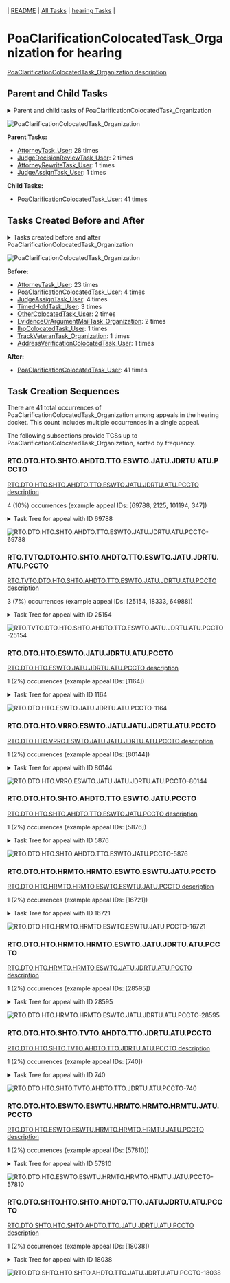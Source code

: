 <!-- DO NOT EDIT THIS FILE.  This file is autogenerated. -->
| [README](../README.md) | [All Tasks](../alltasks.md) | [hearing Tasks](tasklist.md) |

# PoaClarificationColocatedTask_Organization for hearing

[PoaClarificationColocatedTask_Organization description](../descr/PoaClarificationColocatedTask_Organization.md)

## Parent and Child Tasks

<details><summary markdown='span'>Parent and child tasks of PoaClarificationColocatedTask_Organization
</summary>

```
digraph G {
rankdir=LR;
node [shape=box]
"PoaClarificationColocatedTask_Organization" -> "PoaClarificationColocatedTask_User" [label=41]
"AttorneyTask_User" -> "PoaClarificationColocatedTask_Organization" [label=28]
"JudgeDecisionReviewTask_User" -> "PoaClarificationColocatedTask_Organization" [label=2]
"JudgeAssignTask_User" -> "PoaClarificationColocatedTask_Organization" [label=1]
"AttorneyRewriteTask_User" -> "PoaClarificationColocatedTask_Organization" [label=1]
}
```
</details>

![PoaClarificationColocatedTask_Organization](dot/PoaClarificationColocatedTask_Organization-parentchild.dot.png)

**Parent Tasks:**

   * [AttorneyTask_User](AttorneyTask_User.md): 28 times
   * [JudgeDecisionReviewTask_User](JudgeDecisionReviewTask_User.md): 2 times
   * [AttorneyRewriteTask_User](AttorneyRewriteTask_User.md): 1 times
   * [JudgeAssignTask_User](JudgeAssignTask_User.md): 1 times

**Child Tasks:**

   * [PoaClarificationColocatedTask_User](PoaClarificationColocatedTask_User.md): 41 times

## Tasks Created Before and After

<details><summary markdown='span'>Tasks created before and after PoaClarificationColocatedTask_Organization</summary>

```
digraph G {
rankdir=LR;

"PoaClarificationColocatedTask_Organization" -> "PoaClarificationColocatedTask_User" [label=41]
"AttorneyTask_User" -> "PoaClarificationColocatedTask_Organization" [label=23]
"PoaClarificationColocatedTask_User" -> "PoaClarificationColocatedTask_Organization" [label=4]
"JudgeAssignTask_User" -> "PoaClarificationColocatedTask_Organization" [label=4]
"TimedHoldTask_User" -> "PoaClarificationColocatedTask_Organization" [label=3]
"OtherColocatedTask_User" -> "PoaClarificationColocatedTask_Organization" [label=2]
"EvidenceOrArgumentMailTask_Organization" -> "PoaClarificationColocatedTask_Organization" [label=2]
"TrackVeteranTask_Organization" -> "PoaClarificationColocatedTask_Organization" [label=1]
"IhpColocatedTask_User" -> "PoaClarificationColocatedTask_Organization" [label=1]
"AddressVerificationColocatedTask_User" -> "PoaClarificationColocatedTask_Organization" [label=1]
}
```
</details>

![PoaClarificationColocatedTask_Organization](dot/PoaClarificationColocatedTask_Organization.dot.png)

**Before:**

   * [AttorneyTask_User](AttorneyTask_User.md): 23 times
   * [PoaClarificationColocatedTask_User](PoaClarificationColocatedTask_User.md): 4 times
   * [JudgeAssignTask_User](JudgeAssignTask_User.md): 4 times
   * [TimedHoldTask_User](TimedHoldTask_User.md): 3 times
   * [OtherColocatedTask_User](OtherColocatedTask_User.md): 2 times
   * [EvidenceOrArgumentMailTask_Organization](EvidenceOrArgumentMailTask_Organization.md): 2 times
   * [IhpColocatedTask_User](IhpColocatedTask_User.md): 1 times
   * [TrackVeteranTask_Organization](TrackVeteranTask_Organization.md): 1 times
   * [AddressVerificationColocatedTask_User](AddressVerificationColocatedTask_User.md): 1 times

**After:**

   * [PoaClarificationColocatedTask_User](PoaClarificationColocatedTask_User.md): 41 times

## Task Creation Sequences

There are 41 total occurrences of PoaClarificationColocatedTask_Organization among appeals in the hearing docket.  This count includes multiple occurrences in a single appeal.

The following subsections provide TCSs up to PoaClarificationColocatedTask_Organization, sorted by frequency.

### RTO.DTO.HTO.SHTO.AHDTO.TTO.ESWTO.JATU.JDRTU.ATU.PCCTO

[RTO.DTO.HTO.SHTO.AHDTO.TTO.ESWTO.JATU.JDRTU.ATU.PCCTO description](../descr/RTO.DTO.HTO.SHTO.AHDTO.TTO.ESWTO.JATU.JDRTU.ATU.PCCTO.md)

4 (10%) occurrences (example appeal IDs: [69788, 2125, 101194, 347])

<details><summary markdown='span'>Task Tree for appeal with ID 69788</summary>

```
@startuml
skinparam {
  ObjectBorderColor #555
  ObjectBorderThickness 0
  ObjectFontStyle bold
  ObjectFontSize 14
  ObjectAttributeFontColor #333
  ObjectAttributeFontSize 12
}
  object 0.RootTask #8dd3c7 {
Organization
}
  object 1.DistributionTask #ffffb3 {
Organization
}
  object 2.HearingTask #fb8072 {
Organization
}
  object 3.ScheduleHearingTask #80b1d3 {
Organization
}
  object 4.AssignHearingDispositionTask #8dd3c7 {
Organization
}
  object 5.TranscriptionTask #fb8072 {
Organization
}
  object 6.EvidenceSubmissionWindowTask #fccde5 {
Organization
}
  object 7.JudgeAssignTask #ccebc5 {
User
}
  object 8.JudgeDecisionReviewTask #d9d9d9 {
User
}
  object 9.AttorneyTask #bc80bd {
User
}
  object 10.PoaClarificationColocatedTask #bebada {
Organization  <back:white>    </back>
}
  object 11.PoaClarificationColocatedTask #bebada {
User
}
  object 12.TrackVeteranTask #bebada {
Organization
}
  object 13.BvaDispatchTask #b3de69 {
Organization
}
  object 14.BvaDispatchTask #b3de69 {
User
}
0.RootTask -- 1.DistributionTask
1.DistributionTask -- 2.HearingTask
2.HearingTask -- 3.ScheduleHearingTask
2.HearingTask -- 4.AssignHearingDispositionTask
4.AssignHearingDispositionTask -- 5.TranscriptionTask
4.AssignHearingDispositionTask -- 6.EvidenceSubmissionWindowTask
0.RootTask -- 7.JudgeAssignTask
0.RootTask -- 8.JudgeDecisionReviewTask
8.JudgeDecisionReviewTask -- 9.AttorneyTask
9.AttorneyTask -- 10.PoaClarificationColocatedTask
10.PoaClarificationColocatedTask -- 11.PoaClarificationColocatedTask
0.RootTask -- 12.TrackVeteranTask
0.RootTask -- 13.BvaDispatchTask
13.BvaDispatchTask -- 14.BvaDispatchTask
@enduml
```
</details>

![RTO.DTO.HTO.SHTO.AHDTO.TTO.ESWTO.JATU.JDRTU.ATU.PCCTO-69788](uml/RTO.DTO.HTO.SHTO.AHDTO.TTO.ESWTO.JATU.JDRTU.ATU.PCCTO-69788.png)

### RTO.TVTO.DTO.HTO.SHTO.AHDTO.TTO.ESWTO.JATU.JDRTU.ATU.PCCTO

[RTO.TVTO.DTO.HTO.SHTO.AHDTO.TTO.ESWTO.JATU.JDRTU.ATU.PCCTO description](../descr/RTO.TVTO.DTO.HTO.SHTO.AHDTO.TTO.ESWTO.JATU.JDRTU.ATU.PCCTO.md)

3 (7%) occurrences (example appeal IDs: [25154, 18333, 64988])

<details><summary markdown='span'>Task Tree for appeal with ID 25154</summary>

```
@startuml
skinparam {
  ObjectBorderColor #555
  ObjectBorderThickness 0
  ObjectFontStyle bold
  ObjectFontSize 14
  ObjectAttributeFontColor #333
  ObjectAttributeFontSize 12
}
  object 0.RootTask #8dd3c7 {
Organization
}
  object 1.TrackVeteranTask #bebada {
Organization
}
  object 2.DistributionTask #ffffb3 {
Organization
}
  object 3.HearingTask #fb8072 {
Organization
}
  object 4.ScheduleHearingTask #80b1d3 {
Organization
}
  object 5.AssignHearingDispositionTask #8dd3c7 {
Organization
}
  object 6.TranscriptionTask #fb8072 {
Organization
}
  object 7.EvidenceSubmissionWindowTask #fccde5 {
Organization
}
  object 8.JudgeAssignTask #ccebc5 {
User
}
  object 9.JudgeDecisionReviewTask #d9d9d9 {
User
}
  object 10.AttorneyTask #bc80bd {
User
}
  object 11.PoaClarificationColocatedTask #bebada {
Organization  <back:white>    </back>
}
  object 12.PoaClarificationColocatedTask #bebada {
User
}
  object 13.PoaClarificationColocatedTask #bebada {
Organization  <back:white>    </back>
}
  object 14.PoaClarificationColocatedTask #bebada {
User
}
  object 15.TimedHoldTask #fccde5 {
User
}
  object 16.EvidenceOrArgumentMailTask #ffffb3 {
Organization
}
  object 17.BvaDispatchTask #b3de69 {
Organization
}
  object 18.BvaDispatchTask #b3de69 {
User
}
0.RootTask -- 1.TrackVeteranTask
0.RootTask -- 2.DistributionTask
2.DistributionTask -- 3.HearingTask
3.HearingTask -- 4.ScheduleHearingTask
3.HearingTask -- 5.AssignHearingDispositionTask
5.AssignHearingDispositionTask -- 6.TranscriptionTask
5.AssignHearingDispositionTask -- 7.EvidenceSubmissionWindowTask
0.RootTask -- 8.JudgeAssignTask
0.RootTask -- 9.JudgeDecisionReviewTask
9.JudgeDecisionReviewTask -- 10.AttorneyTask
10.AttorneyTask -- 11.PoaClarificationColocatedTask
11.PoaClarificationColocatedTask -- 12.PoaClarificationColocatedTask
10.AttorneyTask -- 13.PoaClarificationColocatedTask
13.PoaClarificationColocatedTask -- 14.PoaClarificationColocatedTask
14.PoaClarificationColocatedTask -- 15.TimedHoldTask
0.RootTask -- 16.EvidenceOrArgumentMailTask
0.RootTask -- 17.BvaDispatchTask
17.BvaDispatchTask -- 18.BvaDispatchTask
@enduml
```
</details>

![RTO.TVTO.DTO.HTO.SHTO.AHDTO.TTO.ESWTO.JATU.JDRTU.ATU.PCCTO-25154](uml/RTO.TVTO.DTO.HTO.SHTO.AHDTO.TTO.ESWTO.JATU.JDRTU.ATU.PCCTO-25154.png)

### RTO.DTO.HTO.ESWTO.JATU.JDRTU.ATU.PCCTO

[RTO.DTO.HTO.ESWTO.JATU.JDRTU.ATU.PCCTO description](../descr/RTO.DTO.HTO.ESWTO.JATU.JDRTU.ATU.PCCTO.md)

1 (2%) occurrences (example appeal IDs: [1164])

<details><summary markdown='span'>Task Tree for appeal with ID 1164</summary>

```
@startuml
skinparam {
  ObjectBorderColor #555
  ObjectBorderThickness 0
  ObjectFontStyle bold
  ObjectFontSize 14
  ObjectAttributeFontColor #333
  ObjectAttributeFontSize 12
}
  object 0.RootTask #8dd3c7 {
Organization
}
  object 1.DistributionTask #ffffb3 {
Organization
}
  object 2.HearingTask #fb8072 {
Organization
}
  object 3.ScheduleHearingTask #80b1d3 {
Organization
}
  object 4.TrackVeteranTask #bebada {
Organization
}
  object 5.TrackVeteranTask #bebada {
Organization
}
  object 6.TrackVeteranTask #bebada {
Organization
}
  object 7.TrackVeteranTask #bebada {
Organization
}
  object 8.HearingAdminActionVerifyAddressTask #ffed6f {
Organization
}
  object 9.HearingAdminActionVerifyAddressTask #ffed6f {
Organization
}
  object 10.HearingAdminActionVerifyAddressTask #ffed6f {
User
}
  object 11.HearingAdminActionVerifyAddressTask #ffed6f {
User
}
  object 12.EvidenceSubmissionWindowTask #fccde5 {
Organization
}
  object 13.JudgeAssignTask #ccebc5 {
User
}
  object 14.JudgeDecisionReviewTask #d9d9d9 {
User
}
  object 15.AttorneyTask #bc80bd {
User
}
  object 16.PoaClarificationColocatedTask #bebada {
Organization  <back:white>    </back>
}
  object 17.PoaClarificationColocatedTask #bebada {
User
}
  object 18.AddressChangeMailTask #d9d9d9 {
Organization
}
  object 19.AddressChangeMailTask #d9d9d9 {
Organization
}
  object 20.AddressChangeMailTask #d9d9d9 {
User
}
  object 21.AddressChangeMailTask #d9d9d9 {
User
}
0.RootTask -- 1.DistributionTask
1.DistributionTask -- 2.HearingTask
2.HearingTask -- 3.ScheduleHearingTask
0.RootTask -- 4.TrackVeteranTask
0.RootTask -- 5.TrackVeteranTask
0.RootTask -- 6.TrackVeteranTask
0.RootTask -- 7.TrackVeteranTask
3.ScheduleHearingTask -- 8.HearingAdminActionVerifyAddressTask
3.ScheduleHearingTask -- 9.HearingAdminActionVerifyAddressTask
8.HearingAdminActionVerifyAddressTask -- 10.HearingAdminActionVerifyAddressTask
9.HearingAdminActionVerifyAddressTask -- 11.HearingAdminActionVerifyAddressTask
2.HearingTask -- 12.EvidenceSubmissionWindowTask
0.RootTask -- 13.JudgeAssignTask
0.RootTask -- 14.JudgeDecisionReviewTask
14.JudgeDecisionReviewTask -- 15.AttorneyTask
15.AttorneyTask -- 16.PoaClarificationColocatedTask
16.PoaClarificationColocatedTask -- 17.PoaClarificationColocatedTask
0.RootTask -- 18.AddressChangeMailTask
18.AddressChangeMailTask -- 19.AddressChangeMailTask
19.AddressChangeMailTask -- 20.AddressChangeMailTask
19.AddressChangeMailTask -- 21.AddressChangeMailTask
@enduml
```
</details>

![RTO.DTO.HTO.ESWTO.JATU.JDRTU.ATU.PCCTO-1164](uml/RTO.DTO.HTO.ESWTO.JATU.JDRTU.ATU.PCCTO-1164.png)

### RTO.DTO.HTO.VRRO.ESWTO.JATU.JATU.JDRTU.ATU.PCCTO

[RTO.DTO.HTO.VRRO.ESWTO.JATU.JATU.JDRTU.ATU.PCCTO description](../descr/RTO.DTO.HTO.VRRO.ESWTO.JATU.JATU.JDRTU.ATU.PCCTO.md)

1 (2%) occurrences (example appeal IDs: [80144])

<details><summary markdown='span'>Task Tree for appeal with ID 80144</summary>

```
@startuml
skinparam {
  ObjectBorderColor #555
  ObjectBorderThickness 0
  ObjectFontStyle bold
  ObjectFontSize 14
  ObjectAttributeFontColor #333
  ObjectAttributeFontSize 12
}
  object 0.RootTask #8dd3c7 {
Organization
}
  object 1.DistributionTask #ffffb3 {
Organization
}
  object 2.HearingTask #fb8072 {
Organization
}
  object 3.ScheduleHearingTask #80b1d3 {
Organization
}
  object 4.VeteranRecordRequest #ffed6f {
Organization
}
  object 5.HearingAdminActionVerifyAddressTask #ffed6f {
Organization
}
  object 6.EvidenceSubmissionWindowTask #fccde5 {
Organization
}
  object 7.JudgeAssignTask #ccebc5 {
User
}
  object 8.JudgeDecisionReviewTask #d9d9d9 {
User
}
  object 9.AttorneyTask #bc80bd {
User
}
  object 10.JudgeAssignTask #ccebc5 {
User
}
  object 11.JudgeAssignTask #ccebc5 {
User
}
  object 12.JudgeDecisionReviewTask #d9d9d9 {
User
}
  object 13.AttorneyTask #bc80bd {
User
}
  object 14.PoaClarificationColocatedTask #bebada {
Organization  <back:white>    </back>
}
  object 15.PoaClarificationColocatedTask #bebada {
User
}
  object 16.TimedHoldTask #fccde5 {
User
}
  object 17.MissingRecordsColocatedTask #bebada {
Organization
}
  object 18.MissingRecordsColocatedTask #bebada {
User
}
  object 19.MissingRecordsColocatedTask #bebada {
User
}
  object 20.TimedHoldTask #fccde5 {
User
}
  object 21.TimedHoldTask #fccde5 {
User
}
0.RootTask -- 1.DistributionTask
1.DistributionTask -- 2.HearingTask
2.HearingTask -- 3.ScheduleHearingTask
0.RootTask -- 4.VeteranRecordRequest
3.ScheduleHearingTask -- 5.HearingAdminActionVerifyAddressTask
2.HearingTask -- 6.EvidenceSubmissionWindowTask
0.RootTask -- 7.JudgeAssignTask
0.RootTask -- 8.JudgeDecisionReviewTask
8.JudgeDecisionReviewTask -- 9.AttorneyTask
0.RootTask -- 10.JudgeAssignTask
0.RootTask -- 11.JudgeAssignTask
0.RootTask -- 12.JudgeDecisionReviewTask
12.JudgeDecisionReviewTask -- 13.AttorneyTask
13.AttorneyTask -- 14.PoaClarificationColocatedTask
14.PoaClarificationColocatedTask -- 15.PoaClarificationColocatedTask
15.PoaClarificationColocatedTask -- 16.TimedHoldTask
13.AttorneyTask -- 17.MissingRecordsColocatedTask
17.MissingRecordsColocatedTask -- 18.MissingRecordsColocatedTask
17.MissingRecordsColocatedTask -- 19.MissingRecordsColocatedTask
19.MissingRecordsColocatedTask -- 20.TimedHoldTask
19.MissingRecordsColocatedTask -- 21.TimedHoldTask
@enduml
```
</details>

![RTO.DTO.HTO.VRRO.ESWTO.JATU.JATU.JDRTU.ATU.PCCTO-80144](uml/RTO.DTO.HTO.VRRO.ESWTO.JATU.JATU.JDRTU.ATU.PCCTO-80144.png)

### RTO.DTO.HTO.SHTO.AHDTO.TTO.ESWTO.JATU.PCCTO

[RTO.DTO.HTO.SHTO.AHDTO.TTO.ESWTO.JATU.PCCTO description](../descr/RTO.DTO.HTO.SHTO.AHDTO.TTO.ESWTO.JATU.PCCTO.md)

1 (2%) occurrences (example appeal IDs: [5876])

<details><summary markdown='span'>Task Tree for appeal with ID 5876</summary>

```
@startuml
skinparam {
  ObjectBorderColor #555
  ObjectBorderThickness 0
  ObjectFontStyle bold
  ObjectFontSize 14
  ObjectAttributeFontColor #333
  ObjectAttributeFontSize 12
}
  object 0.RootTask #8dd3c7 {
Organization
}
  object 1.TrackVeteranTask #bebada {
Organization
}
  object 2.DistributionTask #ffffb3 {
Organization
}
  object 3.HearingTask #fb8072 {
Organization
}
  object 4.ScheduleHearingTask #80b1d3 {
Organization
}
  object 5.AssignHearingDispositionTask #8dd3c7 {
Organization
}
  object 6.TranscriptionTask #fb8072 {
Organization
}
  object 7.EvidenceSubmissionWindowTask #fccde5 {
Organization
}
  object 8.JudgeAssignTask #ccebc5 {
User
}
  object 9.JudgeDecisionReviewTask #d9d9d9 {
User
}
  object 10.AttorneyTask #bc80bd {
User
}
  object 11.PoaClarificationColocatedTask #bebada {
Organization  <back:white>    </back>
}
  object 12.PoaClarificationColocatedTask #bebada {
User
}
  object 13.TimedHoldTask #fccde5 {
User
}
  object 14.TrackVeteranTask #bebada {
Organization
}
  object 15.JudgeAssignTask #ccebc5 {
User
}
  object 16.OtherColocatedTask #80b1d3 {
Organization
}
  object 17.OtherColocatedTask #80b1d3 {
User
}
  object 18.ScheduleHearingColocatedTask #ccebc5 {
Organization
}
  object 19.TrackVeteranTask #bebada {
Organization
}
  object 20.HearingTask #fb8072 {
Organization
}
  object 21.ScheduleHearingTask #80b1d3 {
Organization
}
  object 22.JudgeDecisionReviewTask #d9d9d9 {
User
}
  object 23.AttorneyTask #bc80bd {
User
}
  object 24.DistributionTask #ffffb3 {
Organization
}
  object 25.HearingAdminActionVerifyAddressTask #ffed6f {
Organization
}
  object 26.EvidenceSubmissionWindowTask #fccde5 {
Organization
}
  object 27.JudgeAssignTask #ccebc5 {
User
}
  object 28.JudgeDecisionReviewTask #d9d9d9 {
User
}
  object 29.AttorneyTask #bc80bd {
User
}
  object 30.OtherColocatedTask #80b1d3 {
Organization
}
  object 31.OtherColocatedTask #80b1d3 {
User
}
  object 32.ScheduleHearingColocatedTask #ccebc5 {
Organization
}
  object 33.DistributionTask #ffffb3 {
Organization
}
  object 34.HearingTask #fb8072 {
Organization
}
  object 35.ScheduleHearingTask #80b1d3 {
Organization
}
0.RootTask -- 1.TrackVeteranTask
0.RootTask -- 2.DistributionTask
2.DistributionTask -- 3.HearingTask
3.HearingTask -- 4.ScheduleHearingTask
3.HearingTask -- 5.AssignHearingDispositionTask
5.AssignHearingDispositionTask -- 6.TranscriptionTask
5.AssignHearingDispositionTask -- 7.EvidenceSubmissionWindowTask
0.RootTask -- 8.JudgeAssignTask
0.RootTask -- 9.JudgeDecisionReviewTask
9.JudgeDecisionReviewTask -- 10.AttorneyTask
10.AttorneyTask -- 11.PoaClarificationColocatedTask
11.PoaClarificationColocatedTask -- 12.PoaClarificationColocatedTask
12.PoaClarificationColocatedTask -- 13.TimedHoldTask
0.RootTask -- 14.TrackVeteranTask
0.RootTask -- 15.JudgeAssignTask
15.JudgeAssignTask -- 16.OtherColocatedTask
16.OtherColocatedTask -- 17.OtherColocatedTask
15.JudgeAssignTask -- 18.ScheduleHearingColocatedTask
0.RootTask -- 19.TrackVeteranTask
24.DistributionTask -- 20.HearingTask
20.HearingTask -- 21.ScheduleHearingTask
0.RootTask -- 22.JudgeDecisionReviewTask
22.JudgeDecisionReviewTask -- 23.AttorneyTask
0.RootTask -- 24.DistributionTask
21.ScheduleHearingTask -- 25.HearingAdminActionVerifyAddressTask
20.HearingTask -- 26.EvidenceSubmissionWindowTask
0.RootTask -- 27.JudgeAssignTask
0.RootTask -- 28.JudgeDecisionReviewTask
28.JudgeDecisionReviewTask -- 29.AttorneyTask
28.JudgeDecisionReviewTask -- 30.OtherColocatedTask
30.OtherColocatedTask -- 31.OtherColocatedTask
28.JudgeDecisionReviewTask -- 32.ScheduleHearingColocatedTask
0.RootTask -- 33.DistributionTask
33.DistributionTask -- 34.HearingTask
34.HearingTask -- 35.ScheduleHearingTask
@enduml
```
</details>

![RTO.DTO.HTO.SHTO.AHDTO.TTO.ESWTO.JATU.PCCTO-5876](uml/RTO.DTO.HTO.SHTO.AHDTO.TTO.ESWTO.JATU.PCCTO-5876.png)

### RTO.DTO.HTO.HRMTO.HRMTO.ESWTO.ESWTU.JATU.PCCTO

[RTO.DTO.HTO.HRMTO.HRMTO.ESWTO.ESWTU.JATU.PCCTO description](../descr/RTO.DTO.HTO.HRMTO.HRMTO.ESWTO.ESWTU.JATU.PCCTO.md)

1 (2%) occurrences (example appeal IDs: [16721])

<details><summary markdown='span'>Task Tree for appeal with ID 16721</summary>

```
@startuml
skinparam {
  ObjectBorderColor #555
  ObjectBorderThickness 0
  ObjectFontStyle bold
  ObjectFontSize 14
  ObjectAttributeFontColor #333
  ObjectAttributeFontSize 12
}
  object 0.RootTask #8dd3c7 {
Organization
}
  object 1.DistributionTask #ffffb3 {
Organization
}
  object 2.HearingTask #fb8072 {
Organization
}
  object 3.ScheduleHearingTask #80b1d3 {
Organization
}
  object 4.TrackVeteranTask #bebada {
Organization
}
  object 5.HearingRelatedMailTask #8dd3c7 {
Organization
}
  object 6.HearingRelatedMailTask #8dd3c7 {
Organization
}
  object 7.EvidenceSubmissionWindowTask #fccde5 {
Organization
}
  object 8.EvidenceSubmissionWindowTask #fccde5 {
User
}
  object 9.JudgeAssignTask #ccebc5 {
User
}
  object 10.JudgeDecisionReviewTask #d9d9d9 {
User
}
  object 11.AttorneyTask #bc80bd {
User
}
  object 12.PoaClarificationColocatedTask #bebada {
Organization  <back:white>    </back>
}
  object 13.PoaClarificationColocatedTask #bebada {
User
}
  object 14.PoaClarificationColocatedTask #bebada {
User
}
  object 15.PoaClarificationColocatedTask #bebada {
Organization  <back:white>    </back>
}
  object 16.PoaClarificationColocatedTask #bebada {
User
}
  object 17.TimedHoldTask #fccde5 {
User
}
  object 18.ScheduleHearingColocatedTask #ccebc5 {
Organization
}
  object 19.DistributionTask #ffffb3 {
Organization
}
  object 20.HearingTask #fb8072 {
Organization
}
  object 21.ScheduleHearingTask #80b1d3 {
Organization
}
  object 22.AssignHearingDispositionTask #8dd3c7 {
Organization
}
  object 23.TranscriptionTask #fb8072 {
Organization
}
  object 24.EvidenceOrArgumentMailTask #ffffb3 {
Organization
}
  object 25.EvidenceOrArgumentMailTask #ffffb3 {
User
}
0.RootTask -- 1.DistributionTask
1.DistributionTask -- 2.HearingTask
2.HearingTask -- 3.ScheduleHearingTask
0.RootTask -- 4.TrackVeteranTask
1.DistributionTask -- 5.HearingRelatedMailTask
5.HearingRelatedMailTask -- 6.HearingRelatedMailTask
2.HearingTask -- 7.EvidenceSubmissionWindowTask
7.EvidenceSubmissionWindowTask -- 8.EvidenceSubmissionWindowTask
0.RootTask -- 9.JudgeAssignTask
0.RootTask -- 10.JudgeDecisionReviewTask
10.JudgeDecisionReviewTask -- 11.AttorneyTask
11.AttorneyTask -- 12.PoaClarificationColocatedTask
12.PoaClarificationColocatedTask -- 13.PoaClarificationColocatedTask
12.PoaClarificationColocatedTask -- 14.PoaClarificationColocatedTask
11.AttorneyTask -- 15.PoaClarificationColocatedTask
15.PoaClarificationColocatedTask -- 16.PoaClarificationColocatedTask
16.PoaClarificationColocatedTask -- 17.TimedHoldTask
11.AttorneyTask -- 18.ScheduleHearingColocatedTask
0.RootTask -- 19.DistributionTask
19.DistributionTask -- 20.HearingTask
20.HearingTask -- 21.ScheduleHearingTask
20.HearingTask -- 22.AssignHearingDispositionTask
22.AssignHearingDispositionTask -- 23.TranscriptionTask
0.RootTask -- 24.EvidenceOrArgumentMailTask
24.EvidenceOrArgumentMailTask -- 25.EvidenceOrArgumentMailTask
@enduml
```
</details>

![RTO.DTO.HTO.HRMTO.HRMTO.ESWTO.ESWTU.JATU.PCCTO-16721](uml/RTO.DTO.HTO.HRMTO.HRMTO.ESWTO.ESWTU.JATU.PCCTO-16721.png)

### RTO.DTO.HTO.HRMTO.HRMTO.ESWTO.JATU.JDRTU.ATU.PCCTO

[RTO.DTO.HTO.HRMTO.HRMTO.ESWTO.JATU.JDRTU.ATU.PCCTO description](../descr/RTO.DTO.HTO.HRMTO.HRMTO.ESWTO.JATU.JDRTU.ATU.PCCTO.md)

1 (2%) occurrences (example appeal IDs: [28595])

<details><summary markdown='span'>Task Tree for appeal with ID 28595</summary>

```
@startuml
skinparam {
  ObjectBorderColor #555
  ObjectBorderThickness 0
  ObjectFontStyle bold
  ObjectFontSize 14
  ObjectAttributeFontColor #333
  ObjectAttributeFontSize 12
}
  object 0.RootTask #8dd3c7 {
Organization
}
  object 1.TrackVeteranTask #bebada {
Organization
}
  object 2.DistributionTask #ffffb3 {
Organization
}
  object 3.HearingTask #fb8072 {
Organization
}
  object 4.ScheduleHearingTask #80b1d3 {
Organization
}
  object 5.TrackVeteranTask #bebada {
Organization
}
  object 6.HearingRelatedMailTask #8dd3c7 {
Organization
}
  object 7.HearingRelatedMailTask #8dd3c7 {
Organization
}
  object 8.EvidenceSubmissionWindowTask #fccde5 {
Organization
}
  object 9.JudgeAssignTask #ccebc5 {
User
}
  object 10.JudgeDecisionReviewTask #d9d9d9 {
User
}
  object 11.AttorneyTask #bc80bd {
User
}
  object 12.PoaClarificationColocatedTask #bebada {
Organization  <back:white>    </back>
}
  object 13.PoaClarificationColocatedTask #bebada {
User
}
  object 14.FoiaColocatedTask #fccde5 {
Organization
}
  object 15.FoiaTask #fb8072 {
Organization
}
  object 16.FoiaTask #fb8072 {
User
}
  object 17.TimedHoldTask #fccde5 {
User
}
  object 18.TrackVeteranTask #bebada {
Organization
}
0.RootTask -- 1.TrackVeteranTask
0.RootTask -- 2.DistributionTask
2.DistributionTask -- 3.HearingTask
3.HearingTask -- 4.ScheduleHearingTask
0.RootTask -- 5.TrackVeteranTask
2.DistributionTask -- 6.HearingRelatedMailTask
6.HearingRelatedMailTask -- 7.HearingRelatedMailTask
3.HearingTask -- 8.EvidenceSubmissionWindowTask
0.RootTask -- 9.JudgeAssignTask
0.RootTask -- 10.JudgeDecisionReviewTask
10.JudgeDecisionReviewTask -- 11.AttorneyTask
11.AttorneyTask -- 12.PoaClarificationColocatedTask
12.PoaClarificationColocatedTask -- 13.PoaClarificationColocatedTask
11.AttorneyTask -- 14.FoiaColocatedTask
14.FoiaColocatedTask -- 15.FoiaTask
15.FoiaTask -- 16.FoiaTask
13.PoaClarificationColocatedTask -- 17.TimedHoldTask
0.RootTask -- 18.TrackVeteranTask
@enduml
```
</details>

![RTO.DTO.HTO.HRMTO.HRMTO.ESWTO.JATU.JDRTU.ATU.PCCTO-28595](uml/RTO.DTO.HTO.HRMTO.HRMTO.ESWTO.JATU.JDRTU.ATU.PCCTO-28595.png)

### RTO.DTO.HTO.SHTO.TVTO.AHDTO.TTO.JDRTU.ATU.PCCTO

[RTO.DTO.HTO.SHTO.TVTO.AHDTO.TTO.JDRTU.ATU.PCCTO description](../descr/RTO.DTO.HTO.SHTO.TVTO.AHDTO.TTO.JDRTU.ATU.PCCTO.md)

1 (2%) occurrences (example appeal IDs: [740])

<details><summary markdown='span'>Task Tree for appeal with ID 740</summary>

```
@startuml
skinparam {
  ObjectBorderColor #555
  ObjectBorderThickness 0
  ObjectFontStyle bold
  ObjectFontSize 14
  ObjectAttributeFontColor #333
  ObjectAttributeFontSize 12
}
  object 0.RootTask #8dd3c7 {
Organization
}
  object 1.InformalHearingPresentationTask #fdb462 {
Organization
}
  object 2.DistributionTask #ffffb3 {
Organization
}
  object 3.HearingTask #fb8072 {
Organization
}
  object 4.ScheduleHearingTask #80b1d3 {
Organization
}
  object 5.TrackVeteranTask #bebada {
Organization
}
  object 6.AssignHearingDispositionTask #8dd3c7 {
Organization
}
  object 7.TranscriptionTask #fb8072 {
Organization
}
  object 8.JudgeDecisionReviewTask #d9d9d9 {
User
}
  object 9.AttorneyTask #bc80bd {
User
}
  object 10.PoaClarificationColocatedTask #bebada {
Organization  <back:white>    </back>
}
  object 11.PoaClarificationColocatedTask #bebada {
User
}
  object 12.TimedHoldTask #fccde5 {
User
}
  object 13.TimedHoldTask #fccde5 {
User
}
  object 14.BvaDispatchTask #b3de69 {
Organization
}
  object 15.BvaDispatchTask #b3de69 {
User
}
2.DistributionTask -- 1.InformalHearingPresentationTask
0.RootTask -- 2.DistributionTask
2.DistributionTask -- 3.HearingTask
3.HearingTask -- 4.ScheduleHearingTask
0.RootTask -- 5.TrackVeteranTask
3.HearingTask -- 6.AssignHearingDispositionTask
6.AssignHearingDispositionTask -- 7.TranscriptionTask
0.RootTask -- 8.JudgeDecisionReviewTask
8.JudgeDecisionReviewTask -- 9.AttorneyTask
9.AttorneyTask -- 10.PoaClarificationColocatedTask
10.PoaClarificationColocatedTask -- 11.PoaClarificationColocatedTask
11.PoaClarificationColocatedTask -- 12.TimedHoldTask
11.PoaClarificationColocatedTask -- 13.TimedHoldTask
0.RootTask -- 14.BvaDispatchTask
14.BvaDispatchTask -- 15.BvaDispatchTask
@enduml
```
</details>

![RTO.DTO.HTO.SHTO.TVTO.AHDTO.TTO.JDRTU.ATU.PCCTO-740](uml/RTO.DTO.HTO.SHTO.TVTO.AHDTO.TTO.JDRTU.ATU.PCCTO-740.png)

### RTO.DTO.HTO.ESWTO.ESWTU.HRMTO.HRMTO.HRMTU.JATU.PCCTO

[RTO.DTO.HTO.ESWTO.ESWTU.HRMTO.HRMTO.HRMTU.JATU.PCCTO description](../descr/RTO.DTO.HTO.ESWTO.ESWTU.HRMTO.HRMTO.HRMTU.JATU.PCCTO.md)

1 (2%) occurrences (example appeal IDs: [57810])

<details><summary markdown='span'>Task Tree for appeal with ID 57810</summary>

```
@startuml
skinparam {
  ObjectBorderColor #555
  ObjectBorderThickness 0
  ObjectFontStyle bold
  ObjectFontSize 14
  ObjectAttributeFontColor #333
  ObjectAttributeFontSize 12
}
  object 0.RootTask #8dd3c7 {
Organization
}
  object 1.DistributionTask #ffffb3 {
Organization
}
  object 2.HearingTask #fb8072 {
Organization
}
  object 3.ScheduleHearingTask #80b1d3 {
Organization
}
  object 4.HearingAdminActionVerifyAddressTask #ffed6f {
Organization
}
  object 5.EvidenceSubmissionWindowTask #fccde5 {
Organization
}
  object 6.EvidenceSubmissionWindowTask #fccde5 {
User
}
  object 7.HearingRelatedMailTask #8dd3c7 {
Organization
}
  object 8.HearingRelatedMailTask #8dd3c7 {
Organization
}
  object 9.HearingRelatedMailTask #8dd3c7 {
User
}
  object 10.HearingRelatedMailTask #8dd3c7 {
User
}
  object 11.JudgeAssignTask #ccebc5 {
User
}
  object 12.JudgeDecisionReviewTask #d9d9d9 {
User
}
  object 13.AttorneyTask #bc80bd {
User
}
  object 14.PoaClarificationColocatedTask #bebada {
Organization  <back:white>    </back>
}
  object 15.PoaClarificationColocatedTask #bebada {
User
}
  object 16.TrackVeteranTask #bebada {
Organization
}
  object 17.TimedHoldTask #fccde5 {
User
}
  object 18.JudgeAssignTask #ccebc5 {
User
}
  object 19.JudgeDecisionReviewTask #d9d9d9 {
User
}
  object 20.AttorneyTask #bc80bd {
User
}
  object 21.BvaDispatchTask #b3de69 {
Organization
}
  object 22.BvaDispatchTask #b3de69 {
User
}
0.RootTask -- 1.DistributionTask
1.DistributionTask -- 2.HearingTask
2.HearingTask -- 3.ScheduleHearingTask
3.ScheduleHearingTask -- 4.HearingAdminActionVerifyAddressTask
2.HearingTask -- 5.EvidenceSubmissionWindowTask
5.EvidenceSubmissionWindowTask -- 6.EvidenceSubmissionWindowTask
1.DistributionTask -- 7.HearingRelatedMailTask
7.HearingRelatedMailTask -- 8.HearingRelatedMailTask
8.HearingRelatedMailTask -- 9.HearingRelatedMailTask
8.HearingRelatedMailTask -- 10.HearingRelatedMailTask
0.RootTask -- 11.JudgeAssignTask
0.RootTask -- 12.JudgeDecisionReviewTask
12.JudgeDecisionReviewTask -- 13.AttorneyTask
13.AttorneyTask -- 14.PoaClarificationColocatedTask
14.PoaClarificationColocatedTask -- 15.PoaClarificationColocatedTask
0.RootTask -- 16.TrackVeteranTask
15.PoaClarificationColocatedTask -- 17.TimedHoldTask
0.RootTask -- 18.JudgeAssignTask
0.RootTask -- 19.JudgeDecisionReviewTask
19.JudgeDecisionReviewTask -- 20.AttorneyTask
0.RootTask -- 21.BvaDispatchTask
21.BvaDispatchTask -- 22.BvaDispatchTask
@enduml
```
</details>

![RTO.DTO.HTO.ESWTO.ESWTU.HRMTO.HRMTO.HRMTU.JATU.PCCTO-57810](uml/RTO.DTO.HTO.ESWTO.ESWTU.HRMTO.HRMTO.HRMTU.JATU.PCCTO-57810.png)

### RTO.DTO.SHTO.HTO.SHTO.AHDTO.TTO.JATU.JDRTU.ATU.PCCTO

[RTO.DTO.SHTO.HTO.SHTO.AHDTO.TTO.JATU.JDRTU.ATU.PCCTO description](../descr/RTO.DTO.SHTO.HTO.SHTO.AHDTO.TTO.JATU.JDRTU.ATU.PCCTO.md)

1 (2%) occurrences (example appeal IDs: [18038])

<details><summary markdown='span'>Task Tree for appeal with ID 18038</summary>

```
@startuml
skinparam {
  ObjectBorderColor #555
  ObjectBorderThickness 0
  ObjectFontStyle bold
  ObjectFontSize 14
  ObjectAttributeFontColor #333
  ObjectAttributeFontSize 12
}
  object 0.RootTask #8dd3c7 {
Organization
}
  object 1.DistributionTask #ffffb3 {
Organization
}
  object 2.HearingTask #fb8072 {
Organization
}
  object 3.ScheduleHearingTask #80b1d3 {
Organization
}
  object 4.AssignHearingDispositionTask #8dd3c7 {
Organization
}
  object 5.HearingTask #fb8072 {
Organization
}
  object 6.ScheduleHearingTask #80b1d3 {
Organization
}
  object 7.AssignHearingDispositionTask #8dd3c7 {
Organization
}
  object 8.TranscriptionTask #fb8072 {
Organization
}
  object 9.JudgeAssignTask #ccebc5 {
User
}
  object 10.JudgeAssignTask #ccebc5 {
User
}
  object 11.JudgeDecisionReviewTask #d9d9d9 {
User
}
  object 12.AttorneyTask #bc80bd {
User
}
  object 13.PoaClarificationColocatedTask #bebada {
Organization  <back:white>    </back>
}
  object 14.PoaClarificationColocatedTask #bebada {
User
}
  object 15.TimedHoldTask #fccde5 {
User
}
  object 16.FoiaColocatedTask #fccde5 {
Organization
}
  object 17.FoiaTask #fb8072 {
Organization
}
  object 18.FoiaTask #fb8072 {
User
}
  object 19.FoiaRequestMailTask #bebada {
Organization
}
  object 20.FoiaRequestMailTask #bebada {
Organization
}
  object 21.FoiaTask #fb8072 {
User
}
  object 22.CongressionalInterestMailTask #fccde5 {
Organization
}
  object 23.CongressionalInterestMailTask #fccde5 {
Organization
}
  object 24.CongressionalInterestMailTask #fccde5 {
User
}
  object 25.BvaDispatchTask #b3de69 {
Organization
}
  object 26.BvaDispatchTask #b3de69 {
User
}
  object 27.EvidenceOrArgumentMailTask #ffffb3 {
Organization
}
  object 28.EvidenceOrArgumentMailTask #ffffb3 {
Organization
}
  object 29.EvidenceOrArgumentMailTask #ffffb3 {
User
}
  object 30.EvidenceOrArgumentMailTask #ffffb3 {
User
}
0.RootTask -- 1.DistributionTask
1.DistributionTask -- 2.HearingTask
2.HearingTask -- 3.ScheduleHearingTask
2.HearingTask -- 4.AssignHearingDispositionTask
1.DistributionTask -- 5.HearingTask
5.HearingTask -- 6.ScheduleHearingTask
5.HearingTask -- 7.AssignHearingDispositionTask
7.AssignHearingDispositionTask -- 8.TranscriptionTask
0.RootTask -- 9.JudgeAssignTask
0.RootTask -- 10.JudgeAssignTask
0.RootTask -- 11.JudgeDecisionReviewTask
11.JudgeDecisionReviewTask -- 12.AttorneyTask
12.AttorneyTask -- 13.PoaClarificationColocatedTask
13.PoaClarificationColocatedTask -- 14.PoaClarificationColocatedTask
14.PoaClarificationColocatedTask -- 15.TimedHoldTask
12.AttorneyTask -- 16.FoiaColocatedTask
16.FoiaColocatedTask -- 17.FoiaTask
17.FoiaTask -- 18.FoiaTask
0.RootTask -- 19.FoiaRequestMailTask
19.FoiaRequestMailTask -- 20.FoiaRequestMailTask
17.FoiaTask -- 21.FoiaTask
0.RootTask -- 22.CongressionalInterestMailTask
22.CongressionalInterestMailTask -- 23.CongressionalInterestMailTask
23.CongressionalInterestMailTask -- 24.CongressionalInterestMailTask
0.RootTask -- 25.BvaDispatchTask
25.BvaDispatchTask -- 26.BvaDispatchTask
0.RootTask -- 27.EvidenceOrArgumentMailTask
27.EvidenceOrArgumentMailTask -- 28.EvidenceOrArgumentMailTask
28.EvidenceOrArgumentMailTask -- 29.EvidenceOrArgumentMailTask
28.EvidenceOrArgumentMailTask -- 30.EvidenceOrArgumentMailTask
@enduml
```
</details>

![RTO.DTO.SHTO.HTO.SHTO.AHDTO.TTO.JATU.JDRTU.ATU.PCCTO-18038](uml/RTO.DTO.SHTO.HTO.SHTO.AHDTO.TTO.JATU.JDRTU.ATU.PCCTO-18038.png)

